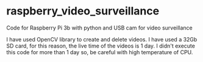# raspberry_video_surveillance
Code for Raspberry Pi 3b with python and USB cam for video surveillance

I have used OpenCV library to create and delete videos.
I have used a 32Gb SD card, for this reason, the live time of the videos is 1 day.
I didn't execute this code for more than 1 day so, be careful with high temperature of CPU.
